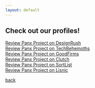 ```yaml
---
layout: default
---
```


## Check out our profiles!

[Review Panx Project on DesignRush](https://www.designrush.com/agency/profile/panx-project)</br>
[Review Panx Project on TechBehemoths](https://techbehemoths.com/company/panx-project)</br>
[Review Panx Project on GoodFirms](https://www.goodfirms.co/company/panx-project)</br>
[Review Panx Project on Clutch](https://clutch.co/profile/panx-project)</br>
[Review Panx Project on SortList](https://www.sortlist.com/agency/panx-project)</br>
[Review Panx Project on Lisnic](https://www.lisnic.com/business-profile/panx-project)</br>


[back](./)
